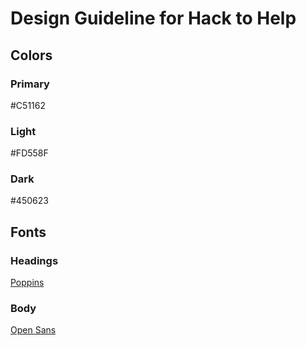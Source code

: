 # Design Guideline for Hack to Help
## Colors
### Primary
\#C51162
### Light
\#FD558F
### Dark
\#450623
## Fonts
### Headings
[Poppins](https://fonts.google.com/specimen/Poppins)
### Body
[Open Sans](https://fonts.google.com/specimen/Open+Sans)
